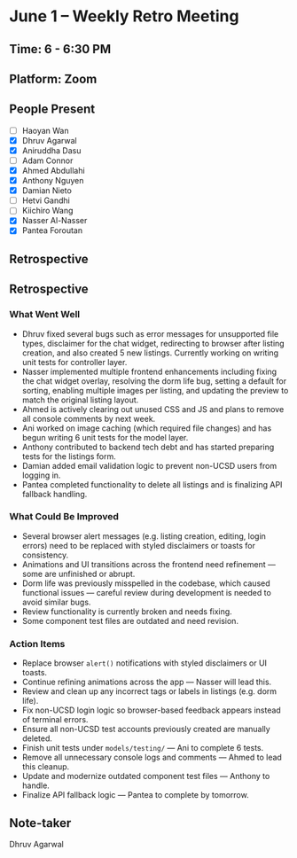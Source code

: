

# June 1 – Weekly Retro Meeting

## Time: 6 - 6:30 PM 
## Platform: Zoom  

## People Present
- [ ] Haoyan Wan  
- [x] Dhruv Agarwal  
- [x] Aniruddha Dasu  
- [ ] Adam Connor  
- [x] Ahmed Abdullahi  
- [x] Anthony Nguyen  
- [x] Damian Nieto  
- [ ] Hetvi Gandhi  
- [ ] Kiichiro Wang  
- [x] Nasser Al-Nasser  
- [x] Pantea Foroutan  

## Retrospective

## Retrospective

### What Went Well  
- Dhruv fixed several bugs such as error messages for unsupported file types, disclaimer for the chat widget, redirecting to browser after listing creation, and also created 5 new listings. Currently working on writing unit tests for controller layer. 
- Nasser implemented multiple frontend enhancements including fixing the chat widget overlay, resolving the dorm life bug, setting a default for sorting, enabling multiple images per listing, and updating the preview to match the original listing layout.  
- Ahmed is actively clearing out unused CSS and JS and plans to remove all console comments by next week.  
- Ani worked on image caching (which required file changes) and has begun writing 6 unit tests for the model layer.  
- Anthony contributed to backend tech debt and has started preparing tests for the listings form.  
- Damian added email validation logic to prevent non-UCSD users from logging in.  
- Pantea completed functionality to delete all listings and is finalizing API fallback handling.

### What Could Be Improved  
- Several browser alert messages (e.g. listing creation, editing, login errors) need to be replaced with styled disclaimers or toasts for consistency.  
- Animations and UI transitions across the frontend need refinement — some are unfinished or abrupt.  
- Dorm life was previously misspelled in the codebase, which caused functional issues — careful review during development is needed to avoid similar bugs.  
- Review functionality is currently broken and needs fixing.  
- Some component test files are outdated and need revision.

### Action Items  
- Replace browser `alert()` notifications with styled disclaimers or UI toasts.  
- Continue refining animations across the app — Nasser will lead this.  
- Review and clean up any incorrect tags or labels in listings (e.g. dorm life).  
- Fix non-UCSD login logic so browser-based feedback appears instead of terminal errors.  
- Ensure all non-UCSD test accounts previously created are manually deleted.  
- Finish unit tests under `models/testing/` — Ani to complete 6 tests.  
- Remove all unnecessary console logs and comments — Ahmed to lead this cleanup.  
- Update and modernize outdated component test files — Anthony to handle.  
- Finalize API fallback logic — Pantea to complete by tomorrow.

## Note-taker 
Dhruv Agarwal